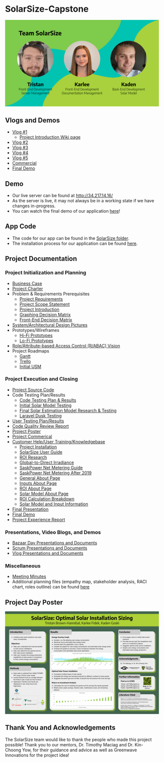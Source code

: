 # SolarSize-Capstone

![Team SolarSize](https://github.com/karleefidek/SolarSize-Capstone/blob/main/README%20Images/Team%20Image.svg)

## Vlogs and Demos
- [Vlog #1](https://youtu.be/vIezxYcWhYg)
    - [Project Introduction Wiki page](https://github.com/karleefidek/char-ENSE-Capstone/wiki/Project-Introduction)
- [Vlog #2](https://www.youtube.com/watch?v=l39kQBDbjYQ)
- [Vlog #3](https://www.youtube.com/watch?v=OXaExlkIzw8)
- [Vlog #4](https://www.youtube.com/watch?v=oXmdjmmznls)
- [Vlog #5](https://www.youtube.com/watch?v=IY3JKgQl3h0)
- [Commercial](https://www.youtube.com/watch?v=9FCGwikCOzw)
- [Final Demo](https://www.youtube.com/watch?v=kpTkcMHIimM)

## Demo
- Our live server can be found at http://34.217.14.16/
- As the server is live, it may not always be in a working state if we have changes in-progress.
- You can watch the final demo of our application [here](https://www.youtube.com/watch?v=kpTkcMHIimM)!

## App Code
- The code for our app can be found in the [SolarSize folder](https://github.com/karleefidek/SolarSize-Capstone/tree/main/SolarSize).
- The installation process for our application can be found [here](https://github.com/karleefidek/SolarSize-Capstone/blob/main/Project%20Documentation/Knowledgebase/SolarSize%20-%20Installation.pdf).

## Project Documentation

### Project Initialization and Planning
- [Business Case](https://github.com/karleefidek/SolarSize-Capstone/blob/main/Project%20Documentation/Planning/SolarSize%20-%20Business%20Case.pdf)
- [Project Charter](https://github.com/karleefidek/SolarSize-Capstone/blob/main/Project%20Documentation/Planning/SolarSize%20-%20Project%20Charter.pdf)
- Problem & Requirements Prerequisites
    - [Project Requirements](https://github.com/karleefidek/SolarSize-Capstone/blob/main/Project%20Documentation/Planning/SolarSize%20-%20Project%20Requirements.pdf)
    - [Project Scope Statement](https://github.com/karleefidek/SolarSize-Capstone/blob/main/Project%20Documentation/Planning/SolarSize%20-%20Project%20Scope%20Statement.pdf)
    - [Project Introduction](https://github.com/karleefidek/SolarSize-Capstone/wiki/Project-Introduction)
    - [Graphing Decision Matrix](https://github.com/karleefidek/SolarSize-Capstone/blob/main/Project%20Documentation/Design/SolarSize%20-%20Graphing%20Decision%20Matrix.pdf)
    - [Front-End Decision Matrix](https://github.com/karleefidek/SolarSize-Capstone/blob/main/Project%20Documentation/Design/SolarSize%20-%20Front-End%20Decision%20Matrix.pdf)
- [System/Architectural Design Pictures](https://github.com/karleefidek/SolarSize-Capstone/tree/main/Project%20Documentation/Design/Architecture)
- Prototypes/Wireframes
  - [Hi-Fi Prototypes](https://github.com/karleefidek/SolarSize-Capstone/tree/main/Project%20Documentation/Design/Hi-Fi%20Prototypes)
  - [Lo-Fi Prototypes](https://github.com/karleefidek/SolarSize-Capstone/tree/main/Project%20Documentation/Design/Lo-Fi%20Prototypes)
- [Role/Attribute-based Access Control (R/ABAC) Vision](https://github.com/karleefidek/SolarSize-Capstone/blob/main/Project%20Documentation/Design/SolarSize%20-%20Role%20Based%20Access%20Control.pdf)
- Project Roadmaps
  - [Gantt](https://github.com/karleefidek/SolarSize-Capstone/tree/main/Project%20Documentation/Gantt%20Chart)
  - [Trello](https://github.com/karleefidek/SolarSize-Capstone/tree/main/Project%20Documentation/Trello%20Board)
  - [Initial USM](https://github.com/karleefidek/SolarSize-Capstone/blob/main/Project%20Documentation/Planning/SolarSize%20-%20Initial%20USM.pdf) 

### Project Execution and Closing
- [Project Source Code](https://github.com/karleefidek/SolarSize-Capstone/tree/main/SolarSize)
- Code Testing Plan/Results
  - [Code Testing Plan & Results](https://github.com/karleefidek/SolarSize-Capstone/blob/main/Project%20Documentation/Testing/SolarSize%20-%20Code%20Testing%20Plan%20and%20Results.pdf)
  - [Initial Solar Model Testing](https://github.com/karleefidek/SolarSize-Capstone/blob/main/Project%20Documentation/Testing/SolarSize%20-%20Initial%20Solar%20Model%20Testing.pdf)
  - [Final Solar Estimation Model Research & Testing](https://github.com/karleefidek/SolarSize-Capstone/blob/main/Project%20Documentation/Testing/SolarSize%20-%20Solar%20Model%20Research%20and%20Testing.pdf)
  - [Laravel Dusk Testing](https://github.com/karleefidek/SolarSize-Capstone/blob/main/Project%20Documentation/Testing/SolarSize%20-%20Laravel%20Dusk%20Testing.pdf)
- [User Testing Plan/Results](https://github.com/karleefidek/SolarSize-Capstone/blob/main/Project%20Documentation/Testing/SolarSize%20-%20User%20Testing%20Plan%20and%20Results.pdf)
- [Code Quality Review Report](https://github.com/karleefidek/SolarSize-Capstone/blob/main/Project%20Documentation/Reports/SolarSize%20-%20Code%20Quality%20Report.pdf)
- [Project Poster](https://github.com/karleefidek/SolarSize-Capstone/blob/main/Project%20Day/SolarSize%20-%20Project%20Day%20Poster.pdf)
- [Project Commerical](https://www.youtube.com/watch?v=9FCGwikCOzw)
- [Customer Help/User Training/Knowledgebase](https://github.com/karleefidek/SolarSize-Capstone/tree/main/Project%20Documentation/Knowledgebase)
  - [Project Installation](https://github.com/karleefidek/SolarSize-Capstone/blob/main/Project%20Documentation/Knowledgebase/SolarSize%20-%20Installation.pdf)
  - [SolarSize User Guide](https://github.com/karleefidek/SolarSize-Capstone/blob/main/Project%20Documentation/Knowledgebase/SolarSize%20-%20User%20Guide.pdf)
  - [ROI Research](https://github.com/karleefidek/SolarSize-Capstone/blob/main/Project%20Documentation/Knowledgebase/Design%20and%20Return%20on%20Investment%20Analysis%20of%20Residential%20Solar%20Photovoltaic%20Systems.pdf)
  - [Global-to-Direct Irradiance](https://github.com/karleefidek/SolarSize-Capstone/blob/main/Project%20Documentation/Knowledgebase/Dynamic%20global-to-direct%20irradiance%20conversion%20models.pdf)
  - [SaskPower Net Metering Guide](https://github.com/karleefidek/SolarSize-Capstone/blob/main/Project%20Documentation/Knowledgebase/SaskPower%20Guidelines%20-%20NetMetering.pdf)
  - [SaskPower Net Metering After 2019](https://github.com/karleefidek/SolarSize-Capstone/blob/main/Project%20Documentation/Knowledgebase/SaskPower%20Net%20Metering%20After%20November%202019.pdf)
  - [General About Page](https://github.com/karleefidek/SolarSize-Capstone/blob/main/Project%20Documentation/Knowledgebase/SolarSize%20-%20General%20About%20Page.pdf)
  - [Inputs About Page](https://github.com/karleefidek/SolarSize-Capstone/blob/main/Project%20Documentation/Knowledgebase/SolarSize%20-%20Inputs%20About%20Page.pdf)
  - [ROI About Page](https://github.com/karleefidek/SolarSize-Capstone/blob/main/Project%20Documentation/Knowledgebase/SolarSize%20-%20ROI%20About%20Page.pdf)
  - [Solar Model About Page](https://github.com/karleefidek/SolarSize-Capstone/blob/main/Project%20Documentation/Knowledgebase/SolarSize%20-%20Solar%20Model%20About%20Page.pdf)
  - [ROI Calculation Breakdown](https://github.com/karleefidek/SolarSize-Capstone/blob/main/Project%20Documentation/Knowledgebase/SolarSize%20-%20ROI%20Calculation%20Breakdown.pdf)
  - [Solar Model and Input Information](https://github.com/karleefidek/SolarSize-Capstone/blob/main/Project%20Documentation/Knowledgebase/SolarSize%20-%20Solar%20Model%20and%20Input%20Information.pdf)
- [Final Presentation](https://github.com/karleefidek/SolarSize-Capstone/blob/main/Project%20Day/SolarSize%20-%20Project%20Day%20Presentation.pdf)
- [Final Demo](https://www.youtube.com/watch?v=kpTkcMHIimM)
- [Project Experience Report](https://github.com/karleefidek/SolarSize-Capstone/blob/main/Project%20Documentation/Reports/SolarSize%20-%20Project%20Experience%20Report.pdf)

### Presentations, Video Blogs, and Demos
- [Bazaar Day Presentations and Documents](https://github.com/karleefidek/SolarSize-Capstone/tree/main/Bazaar%20Documents)
- [Scrum Presentations and Documents](https://github.com/karleefidek/SolarSize-Capstone/tree/main/Scrum%20Documents)
- [Vlog Presentations and Documents](https://github.com/karleefidek/SolarSize-Capstone/tree/main/Vlog%20Presentations)

### Miscellaneous
- [Meeting Minutes](https://github.com/karleefidek/SolarSize-Capstone/tree/main/Meeting%20Minutes)
- Additional planning files (empathy map, stakeholder analysis, RACI chart, roles outline) can be found [here](https://github.com/karleefidek/SolarSize-Capstone/tree/main/Project%20Documentation/Planning)

## Project Day Poster
![SolarSize Poster](https://github.com/karleefidek/SolarSize-Capstone/blob/main/README%20Images/Project%20Day%20Poster.svg)

## Thank You and Acknowledgements

The SolarSize team would like to thank the people who made this project possible! Thank you to our mentors, Dr. Timothy Maciag and Dr. Kin-Choong Yow, for their guidance and advice as well as Greenwave Innovations for the project idea!
